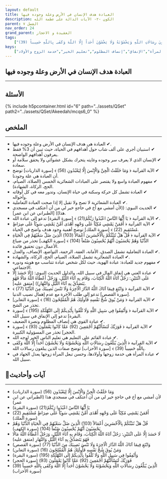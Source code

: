 ```yaml
---
layout: default
title: العبادة هدف الإنسان في الأرض وعلة وجوده فيها
description: الكون -٢- الآيات الدالة على عظمة الله
parent: الفصل ٧
nav_order: 24
grand_parent: العقيدة و الاعجاز
tags: 
    ["وَمَا خَلَقْتُ الْجِنَّ وَالْإِنْسَ إِلَّا لِيَعْبُدُونِ (56)","لأن أمشي مع أخ في حاجةٍ خير لي من أن أعتكف في مسجدي هذا","يَا أَيُّهَا النَّاسُ اعْبُدُوا رَبَّكُمُ(21)","أَفَمَنْ يَمْشِي مُكِبّاً عَلَى وَجْهِهِ أَهْدَى أَمَّنْ يَمْشِي سَوِيّاً عَلَى صِرَاطٍ مُسْتَقِيمٍ (22)","قُلْ هَلْ نُنَبِّئُكُمْ بِالْأَخْسَرِينَ أَعْمَالاً (103) الَّذِينَ ضَلَّ سَعْيُهُمْ فِي الْحَيَاةِ الدُّنْيَا وَهُمْ يَحْسَبُونَ أَنَّهُمْ يُحْسِنُونَ صُنْعاً (104)","لَا حَسَدَ إِلَّا عَلَى اثْنَتَيْنِ: رَجُلٌ آتَاهُ اللَّهُ الْكِتَابَ، وَقَامَ بِهِ آنَاءَ اللَّيْلِ، وَرَجُلٌ أَعْطَاهُ اللَّهُ مَالًا فَهُوَ يَتَصَدَّقُ بِهِ آنَاءَ اللَّيْلِ وَالنَّهَارِ","وَابْتَغِ فِيمَا آتَاكَ اللَّهُ الدَّارَ الْآخِرَةَ وَلَا تَنْسَ نَصِيبَكَ مِنَ الدُّنْيَا (77)","وَمَنْ يُوقَ شُحَّ نَفْسِهِ فَأُولَئِكَ هُمُ الْمُفْلِحُونَ (16)","وَأَنْفِقُوا فِي سَبِيلِ اللَّهِ وَلَا تُلْقُوا بِأَيْدِيكُمْ إِلَى التَّهْلُكَةِ (195)","فَوَرَبِّكَ لَنَسْأَلَنَّهُمْ أَجْمَعِينَ (92) عَمَّا كَانُوا يَعْمَلُونَ (93)","الَّذِينَ يُبَلِّغُونَ رِسَالَاتِ اللَّهِ وَيَخْشَوْنَهُ وَلَا يَخْشَوْنَ أَحَداً إِلَّا اللَّهَ وَكَفَى بِاللَّهِ حَسِيباً (39)"]
keys:
    ["العبادة","هدف الإنسان","العبادة الشعائرية","العبادة التعاملية","العبادة الهوية","الغني","القوي","العالم","المرأة","الإنفاق","إنصاف المظلوم","تعليم الخير","خدمة الزوج والأولاد"]
---
```

## ‏العبادة هدف الإنسان في الأرض وعلة وجوده فيها
***
## الأسئلة 
{% include h5pcontainer.html id="6" path="../assets/QSet" path2="../assets/QSet/Akeedah/mcqs6_0" %}
## الملخص
***
- ‏✔ العبادة هي هدف الإنسان في الأرض وعلة وجوده فيها. 
- ‏✔ استبيان أجري على ألف شاب حول أهدافهم في الحياة، حيث تبين أن 3% فقط يعرفون أهدافهم الواضحة. 
- ‏✔ الإنسان الذي لا يعرف سر وجوده وغايته يتحرك بشكل عشوائي ولا يحقق سلامة أو سعادة. 
- ‏✔ الآية القرآنية ﴿ وَمَا خَلَقْتُ الْجِنَّ وَالْإِنْسَ إِلَّا لِيَعْبُدُونِ (56) ﴾ [سورة الذاريات] توضح أن العبادة هي علة وجودنا. 
- ‏✔ مفهوم العبادة واسع ولا يقتصر على العبادات الشعائرية الخمس (الصلاة، الصيام، الحج، الزكاة، الشهادة). 
- ‏✔ العبادة تشمل كل حركة وسكنة في حياة الإنسان، وتدور معه في كل أوقاته وأحواله. 
- ‏✔ العبادة الشعائرية لا تصح ولا تقبل إلا إذا صحت العبادة التعاملية. 
- ‏✔ الحديث النبوي: ((لأن أمشي مع أخ في حاجةٍ خير لي من أن أعتكف في مسجدي هذا)) [الطبراني عن ابن عمر]. 
- ‏✔ الآية القرآنية ﴿ يَا أَيُّهَا النَّاسُ اعْبُدُوا رَبَّكُمُ(21) ﴾ [سورة البقرة] تدعو إلى عبادة الله. 
- ‏✔ الآية القرآنية ﴿ أَفَمَنْ يَمْشِي مُكِبّاً عَلَى وَجْهِهِ أَهْدَى أَمَّنْ يَمْشِي سَوِيّاً عَلَى صِرَاطٍ مُسْتَقِيمٍ (22) ﴾ [سورة الملك] توضح أهمية وجود هدف واضح في الحياة. 
- ‏✔ الآية القرآنية ﴿ قُلْ هَلْ نُنَبِّئُكُمْ بِالْأَخْسَرِينَ أَعْمَالاً (103) الَّذِينَ ضَلَّ سَعْيُهُمْ فِي الْحَيَاةِ الدُّنْيَا وَهُمْ يَحْسَبُونَ أَنَّهُمْ يُحْسِنُونَ صُنْعاً (104) ﴾ [سورة الكهف] تحذر من ضياع الأعمال دون تحقيق فائدة. 
- ‏✔ العبادة التعاملية تشمل الصدق، الأمانة، العفة، الرحمة، التواضع، الإنصاف، والعدل. 
- ‏✔ العبادة الشعائرية تشمل الصلاة، الصيام، الحج، الزكاة، والشهادة. 
- ‏✔ مفهوم جديد للعبادة: عبادة الهوية، حيث لكل شخص عبادة تتناسب مع هويته ودوره الاجتماعي. 
- ‏✔ عبادة الغني هي إنفاق المال في سبيل الله، والدليل الحديث النبوي: ((لَا حَسَدَ إِلَّا عَلَى اثْنَتَيْنِ: رَجُلٌ آتَاهُ اللَّهُ الْكِتَابَ، وَقَامَ بِهِ آنَاءَ اللَّيْلِ، وَرَجُلٌ أَعْطَاهُ اللَّهُ مَالًا فَهُوَ يَتَصَدَّقُ بِهِ آنَاءَ اللَّيْلِ وَالنَّهَارِ)) [متفق عليه]. 
- ‏✔ الآية القرآنية ﴿ وَابْتَغِ فِيمَا آتَاكَ اللَّهُ الدَّارَ الْآخِرَةَ وَلَا تَنْسَ نَصِيبَكَ مِنَ الدُّنْيَا (77) ﴾ [سورة القصص] تدعو إلى طلب الآخرة مع عدم إهمال نصيب الدنيا. 
- ‏✔ الآية القرآنية ﴿ وَمَنْ يُوقَ شُحَّ نَفْسِهِ فَأُولَئِكَ هُمُ الْمُفْلِحُونَ (16) ﴾ [سورة التغابن] تحذر من الشح. 
- ‏✔ الآية القرآنية ﴿ وَأَنْفِقُوا فِي سَبِيلِ اللَّهِ وَلَا تُلْقُوا بِأَيْدِيكُمْ إِلَى التَّهْلُكَةِ (195) ﴾ [سورة البقرة] تدعو إلى الإنفاق في سبيل الله. 
- ‏✔ عبادة القوي هي إنصاف المظلوم ونصرة الضعيف. 
- ‏✔ الآية القرآنية ﴿ فَوَرَبِّكَ لَنَسْأَلَنَّهُمْ أَجْمَعِينَ (92) عَمَّا كَانُوا يَعْمَلُونَ (93) ﴾ [سورة الحجر] تحذر من المسؤولية الكبيرة. 
- ‏✔ عبادة القائم على التعليم هي تعليم الناس الخير لوجه الله. 
- ‏✔ الآية القرآنية ﴿ الَّذِينَ يُبَلِّغُونَ رِسَالَاتِ اللَّهِ وَيَخْشَوْنَهُ وَلَا يَخْشَوْنَ أَحَداً إِلَّا اللَّهَ وَكَفَى بِاللَّهِ حَسِيباً (39) ﴾ [سورة الأحزاب] توضح صفات الذين يبلغون رسالات الله. 
- ‏✔ عبادة المرأة هي خدمة زوجها وأولادها، وحسن تبعل المرأة زوجها يعدل الجهاد في سبيل الله. 

## 📜آيات وأحاديث
***
- ‏وَمَا خَلَقْتُ الْجِنَّ وَالْإِنْسَ إِلَّا لِيَعْبُدُونِ (56) (سورة الذاريات)
- ‏لأن أمشي مع أخ في حاجةٍ خير لي من أن أعتكف في مسجدي هذا (الطبراني عن ابن عمر)
- ‏يَا أَيُّهَا النَّاسُ اعْبُدُوا رَبَّكُمُ(21) (سورة البقرة)
- ‏أَفَمَنْ يَمْشِي مُكِبّاً عَلَى وَجْهِهِ أَهْدَى أَمَّنْ يَمْشِي سَوِيّاً عَلَى صِرَاطٍ مُسْتَقِيمٍ (22) (سورة الملك)
- ‏قُلْ هَلْ نُنَبِّئُكُمْ بِالْأَخْسَرِينَ أَعْمَالاً (103) الَّذِينَ ضَلَّ سَعْيُهُمْ فِي الْحَيَاةِ الدُّنْيَا وَهُمْ يَحْسَبُونَ أَنَّهُمْ يُحْسِنُونَ صُنْعاً (104) (سورة الكهف)
- ‏لَا حَسَدَ إِلَّا عَلَى اثْنَتَيْنِ: رَجُلٌ آتَاهُ اللَّهُ الْكِتَابَ، وَقَامَ بِهِ آنَاءَ اللَّيْلِ، وَرَجُلٌ أَعْطَاهُ اللَّهُ مَالًا فَهُوَ يَتَصَدَّقُ بِهِ آنَاءَ اللَّيْلِ وَالنَّهَارِ (متفق عليه)
- ‏وَابْتَغِ فِيمَا آتَاكَ اللَّهُ الدَّارَ الْآخِرَةَ وَلَا تَنْسَ نَصِيبَكَ مِنَ الدُّنْيَا (77) (سورة القصص)
- ‏وَمَنْ يُوقَ شُحَّ نَفْسِهِ فَأُولَئِكَ هُمُ الْمُفْلِحُونَ (16) (سورة التغابن)
- ‏وَأَنْفِقُوا فِي سَبِيلِ اللَّهِ وَلَا تُلْقُوا بِأَيْدِيكُمْ إِلَى التَّهْلُكَةِ (195) (سورة البقرة)
- ‏فَوَرَبِّكَ لَنَسْأَلَنَّهُمْ أَجْمَعِينَ (92) عَمَّا كَانُوا يَعْمَلُونَ (93) (سورة الحجر)
- ‏الَّذِينَ يُبَلِّغُونَ رِسَالَاتِ اللَّهِ وَيَخْشَوْنَهُ وَلَا يَخْشَوْنَ أَحَداً إِلَّا اللَّهَ وَكَفَى بِاللَّهِ حَسِيباً (39) (سورة الأحزاب)


